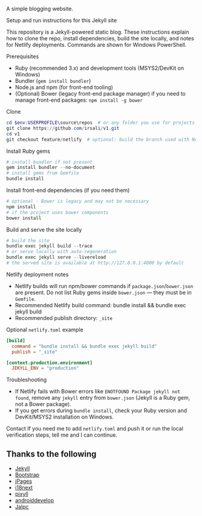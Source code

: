 A simple blogging website.

Setup and run instructions for this Jekyll site

This repository is a Jekyll-powered static blog. These instructions explain how to clone the repo, install dependencies, build the site locally, and notes for Netlify deployments. Commands are shown for Windows PowerShell.

Prerequisites
- Ruby (recommended 3.x) and development tools (MSYS2/DevKit on Windows)
- Bundler (`gem install bundler`)
- Node.js and npm (for front-end tooling)
- (Optional) Bower (legacy front-end package manager) if you need to manage front-end packages: `npm install -g bower`

Clone
```powershell
cd $env:USERPROFILE\source\repos  # or any folder you use for projects
git clone https://github.com/irsali/v1.git
cd v1
git checkout feature/netlify  # optional: build the branch used with Netlify
```

Install Ruby gems
```powershell
# install bundler if not present
gem install bundler --no-document
# install gems from Gemfile
bundle install
```

Install front-end dependencies (if you need them)
```powershell
# optional - Bower is legacy and may not be necessary
npm install
# if the project uses bower components
bower install
```

Build and serve the site locally
```powershell
# build the site
bundle exec jekyll build --trace
# or serve locally with auto-regeneration
bundle exec jekyll serve --livereload
# the served site is available at http://127.0.0.1:4000 by default
```

Netlify deployment notes
- Netlify builds will run npm/bower commands if `package.json`/`bower.json` are present. Do not list Ruby gems inside `bower.json` — they must be in `Gemfile`.
- Recommended Netlify build command:
  bundle install && bundle exec jekyll build
- Recommended publish directory: `_site`

Optional `netlify.toml` example
```toml
[build]
  command = "bundle install && bundle exec jekyll build"
  publish = "_site"

[context.production.environment]
  JEKYLL_ENV = "production"
```

Troubleshooting
- If Netlify fails with Bower errors like `ENOTFOUND Package jekyll not found`, remove any `jekyll` entry from `bower.json` (Jekyll is a Ruby gem, not a Bower package).
- If you get errors during `bundle install`, check your Ruby version and DevKit/MSYS2 installation on Windows.

Contact
If you need me to add `netlify.toml` and push it or run the local verification steps, tell me and I can continue.

## Thanks to the following

* [Jekyll](http://jekyllrb.com)
* [Bootstrap](http://www.bootcss.com)
* [jPages](http://luis-almeida.github.io/jPages)
* [i18next](http://i18next.github.io/i18next)
* [pixyll](https://github.com/johnotander)
* [androiddevelop](https://github.com/androiddevelop)
* [Jalpc](https://github.com/Jack614/jalpc_jekyll_theme)